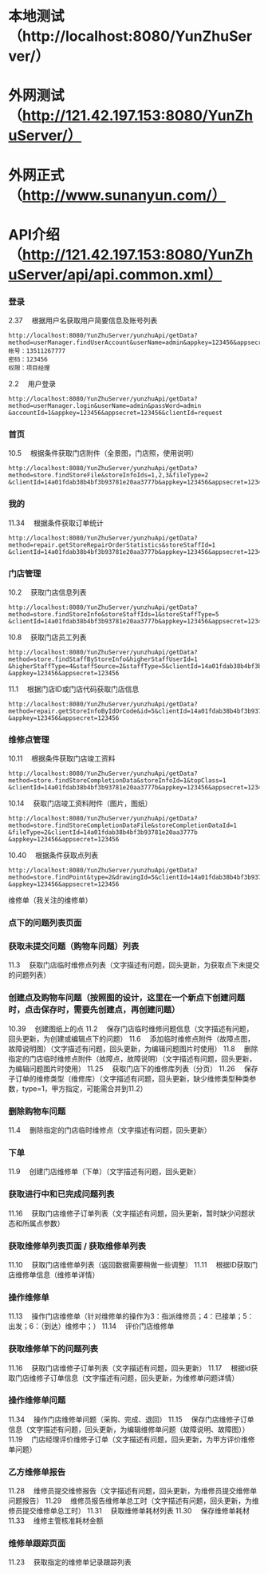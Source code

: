 # 本地测试（http://localhost:8080/YunZhuServer/）
# 外网测试（http://121.42.197.153:8080/YunZhuServer/）
# 外网正式（http://www.sunanyun.com/）
# API介绍 （http://121.42.197.153:8080/YunZhuServer/api/api.common.xml）

### 登录
2.37　 根据用户名获取用户简要信息及账号列表
```
http://localhost:8080/YunZhuServer/yunzhuApi/getData?
method=userManager.findUserAccount&userName=admin&appkey=123456&appsecret=123456
帐号：13511267777
密码：123456
权限：项目经理
```
2.2　 用户登录
```
http://localhost:8080/YunZhuServer/yunzhuApi/getData?
method=userManager.login&userName=admin&passWord=admin
&accountId=1&appkey=123456&appsecret=123456&clientId=request
```
### 首页
10.5　 根据条件获取门店附件（全景图，门店照，使用说明）
```
http://localhost:8080/YunZhuServer/yunzhuApi/getData?
method=store.findStoreFile&storeInfoIds=1,2,3&fileType=2
&clientId=14a01fdab38b4bf3b93781e20aa3777b&appkey=123456&appsecret=123456
```
### 我的
11.34　 根据条件获取订单统计
```
http://localhost:8080/YunZhuServer/yunzhuApi/getData?
method=repair.getStoreRepairOrderStatistics&storeStaffId=1
&clientId=14a01fdab38b4bf3b93781e20aa3777b&appkey=123456&appsecret=123456
```
### 门店管理
10.2　 获取门店信息列表
```
http://localhost:8080/YunZhuServer/yunzhuApi/getData?
method=store.findStoreInfo&storeStaffIds=1&storeStaffType=5
&clientId=14a01fdab38b4bf3b93781e20aa3777b&appkey=123456&appsecret=123456
```
10.8　 获取门店员工列表
```
http://localhost:8080/YunZhuServer/yunzhuApi/getData?
method=store.findStaffByStoreInfo&higherStaffUserId=1
&higherStaffType=4&staffSource=2&staffType=5&clientId=14a01fdab38b4bf3b93781e20aa3777b<br>
&appkey=123456&appsecret=123456
```
11.1　 根据门店ID或门店代码获取门店信息
```
http://localhost:8080/YunZhuServer/yunzhuApi/getData?
method=repair.getStoreInfoByIdOrCode&id=5&clientId=14a01fdab38b4bf3b93781e20aa3777b
&appkey=123456&appsecret=123456
```
### 维修点管理
10.11　 根据条件获取门店竣工资料
```
http://localhost:8080/YunZhuServer/yunzhuApi/getData?
method=store.findStoreCompletionData&storeInfoId=1&topClass=1
&clientId=14a01fdab38b4bf3b93781e20aa3777b&appkey=123456&appsecret=123456
```
10.14　 获取门店竣工资料附件（图片，图纸）
```
http://localhost:8080/YunZhuServer/yunzhuApi/getData?
method=store.findStoreCompletionDataFile&storeCompletionDataId=1
&fileType=2&clientId=14a01fdab38b4bf3b93781e20aa3777b
&appkey=123456&appsecret=123456
```
10.40　 根据条件获取点列表
```
http://localhost:8080/YunZhuServer/yunzhuApi/getData?
method=store.findPoint&type=2&drawingId=5&clientId=14a01fdab38b4bf3b93781e20aa3777b
&appkey=123456&appsecret=123456
```

维修单（我关注的维修单）



### 点下的问题列表页面

### 获取未提交问题（购物车问题）列表
11.3　 获取门店临时维修点列表（文字描述有问题，回头更新，为获取点下未提交的问题列表）

### 创建点及购物车问题（按照图的设计，这里在一个新点下创建问题时，点击保存时，需要先创建点，再创建问题）
10.39　 创建图纸上的点
11.2　 保存门店临时维修问题信息（文字描述有问题，回头更新，为创建或编辑点下的问题）
11.6　 添加临时维修点附件（故障点图，故障说明图）（文字描述有问题，回头更新，为编辑问题图片时使用）
11.8　 删除指定的门店临时维修点附件（故障点，故障说明）（文字描述有问题，回头更新，为编辑问题图片时使用）
11.25　 获取门店下的维修库列表（分页）
11.26　 保存子订单的维修类型（维修库）（文字描述有问题，回头更新，缺少维修类型种类参数，type=1，甲方指定，可能需合并到11.2）

### 删除购物车问题
11.4　 删除指定的门店临时维修点（文字描述有问题，回头更新）

### 下单
11.9　 创建门店维修单（下单）（文字描述有问题，回头更新）

### 获取进行中和已完成问题列表
11.16　 获取门店维修子订单列表（文字描述有问题，回头更新，暂时缺少问题状态和所属点参数）

### 获取维修单列表页面 / 获取维修单列表
11.10　 获取门店维修单列表（返回数据需要稍做一些调整）
11.11　 根据ID获取门店维修单信息（维修单详情）

### 操作维修单
11.13　 操作门店维修单（针对维修单的操作为3：指派维修员；4：已接单；5：出发；6：（到达）维修中；）
11.14　 评价门店维修单

### 获取维修单下的问题列表
11.16　 获取门店维修子订单列表（文字描述有问题，回头更新）
11.17　 根据id获取门店维修子订单信息（文字描述有问题，回头更新，为维修单问题详情）

### 操作维修单问题
11.34　 操作门店维修单问题（采购、完成、退回）
11.15　 保存门店维修子订单信息（文字描述有问题，回头更新，为编辑维修单问题（故障说明、故障图））
11.19　 门店经理评价维修子订单（文字描述有问题，回头更新，为甲方评价维修单问题）

### 乙方维修单报告
11.28　 维修员提交维修报告（文字描述有问题，回头更新，为维修员提交维修单问题报告）
11.29　 维修员报告维修单总工时（文字描述有问题，回头更新，为维修员提交维修单总工时）
11.31　 获取维修单耗材列表
11.30　 保存维修单耗材
11.33　 维修主管核准耗材金额

### 维修单跟踪页面
11.23　 获取指定的维修单记录跟踪列表
